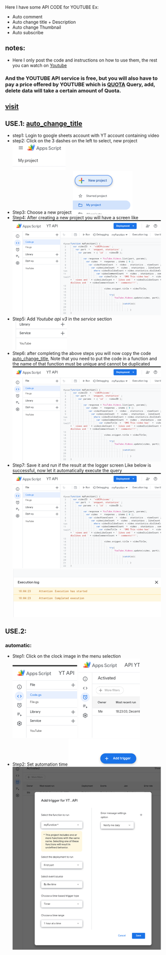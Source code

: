 Here I have some API CODE for YOUTUBE
Ex:
* Auto comment 
* Auto change title + Description
* Auto change Thumbnail 
* Auto subscribe 
## notes:
* Here I only post the code and instructions on how to use them, the rest you can watch on [Youtube](https://youtube.com)
### And the YOUTUBE API service is free, but you will also have to pay a price offered by YOUTUBE which is [QUOTA](https://developers.google.com/youtube/v3/getting-started#quota) Query, add, delete data will take a certain amount of Quota.
## [visit](https://developers.google.com/youtube/v3/docs)
## USE.1: [auto_change_title](https://github.com/toan06/API/blob/main/YT/auto_change_title.gs)
* step1: Login to google sheets account with YT account containing video
* step2: Click on the 3 dashes on the left to select, new project
![](https://github.com/toan06/API/blob/main/img/Screenshot_20211216_174438.png)
* Step3: Choose a new project
![](https://github.com/toan06/API/blob/main/img/Screenshot_20211216_174451.png)
* Step4: After creating a new project you will have a screen like
![](https://github.com/toan06/API/blob/main/img/Screenshot_20211216_180222.png)
* Step5: Add _Youtube api v3_ in the _service_ section
![](https://github.com/toan06/API/blob/main/img/Screenshot_20211216_173627.png)
* Step6: after completing the above steps you will now copy the code [auto_change_title](https://raw.githack.com/toan06/API/main/YT/auto_change_title.gs), Note that you need to put the code in a function and the name of that function must be unique and cannot be duplicated
![](https://github.com/toan06/API/blob/main/img/Screenshot_20211216_180222.png) 
* Step7: Save it and run if the result at the logger screen Like below is successful, now let it automatically execute the query
![](https://github.com/toan06/API/blob/main/img/Screenshot_20211216_180222.png)
![](https://github.com/toan06/API/blob/main/img/Screenshot_20211216_181014.png)
## USE.2:
### automatic:
* Step1: Click on the clock image in the menu selection
![](https://github.com/toan06/API/blob/main/img/Screenshot_20211216_182343.png)
![](https://github.com/toan06/API/blob/main/img/Screenshot_20211216_182404.png)
* Step2: Set automation time 
![](https://github.com/toan06/API/blob/main/img/Screenshot_20211216_182709.png)
![](https://github.com/toan06/API/blob/main/img/Screenshot_20211216_182728.png)
